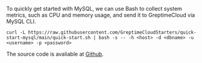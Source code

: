 
To quickly get started with MySQL, we can use Bash to collect system metrics, such as CPU and memory usage, and send it to GreptimeCloud via MySQL CLI.

```shell
curl -L https://raw.githubusercontent.com/GreptimeCloudStarters/quick-start-mysql/main/quick-start.sh | bash -s -- -h <host> -d <dbname> -u <username> -p <password>
```

The source code is avaliable at [Github](https://github.com/GreptimeCloudStarters/quick-start-mysql).

